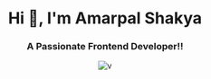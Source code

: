 <!-- ###  Hey 👋,  ✨I'm Amarpal Shakya ✨
 -->
 <h1 align="center">Hi 👋, I'm Amarpal Shakya</h1>
<h3 align="center">A Passionate Frontend Developer!!</h3>
<p align="center"><img ] src='https://avatars.githubusercontent.com/u/64088871?v=4' alt="v" >
</p>
<!--
**amarpal2001/amarpal2001** is a ✨ _special_ ✨ repository because its `README.md` (this file) appears on your GitHub profile.
✨
Here are some ideas to get you started:

- 🔭 I’m currently working on ...
- 🌱 I’m currently learning ...
- 👯 I’m looking to collaborate on ...
- 🤔 I’m looking for help with ...
- 💬 Ask me about ...
- 📫 How to reach me: ...
- 😄 Pronouns: ...
- ⚡ Fun fact: ...
-->
